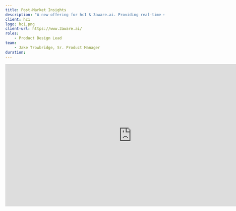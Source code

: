 ```yaml
---
title: Post-Market Insights
description: "A new offering for hc1 & 3aware.ai. Providing real-time software surveillance platform for the post-market life cycle of a medical devices."
client: hc1
logo: hc1.png
client-url: https://www.3aware.ai/
roles:
    - Product Design Lead
team:
    - Jake Trowbridge, Sr. Product Manager
duration: 
---
```


<iframe style="border: none;" width="800" height="450" src="https://www.figma.com/embed?embed_host=share&url=https%3A%2F%2Fwww.figma.com%2Fproto%2FfHA6aWWqVIN2EtOUcamOL8%2F%25F0%259F%25A6%25BF-PMI---Product%3Fpage-id%3D54301%253A90749%26type%3Ddesign%26node-id%3D54552-94708%26viewport%3D741%252C-712%252C0.07%26t%3D5EF7Kzar3IbOEn2N-1%26scaling%3Dscale-down%26starting-point-node-id%3D54552%253A94708%26mode%3Ddesign" allowfullscreen></iframe>